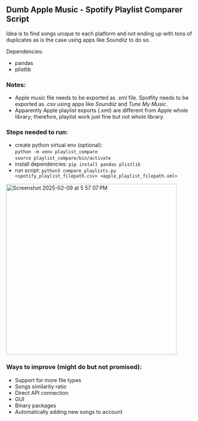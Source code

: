 ## Dumb Apple Music - Spotify Playlist Comparer Script
Idea is to find songs unique to each platform and not ending up with tons of duplicates as is the case using apps like _Soundiiz_ to do so.

Dependencies:
- pandas
- plistlib

### Notes:
- Apple music file needs to be exported as .xml file. Spotfity needs to be exported as .csv using apps like _Soundiiz_ and _Tune My Music_.
- Apparently Apple playlist exports (.xml) are different from Apple whole library; therefore, playlist work just fine but not whole library.

### Steps needed to run:
- create python virtual env (optional): <br>
`` python -m venv playlist_compare `` <br>
`` source playlist_compare/bin/activate `` <br>
- install dependencies:
`` pip install pandas plistlib ``
- run script:
`` python3 compare_playlists.py <spotify_playlist_filepath.csv> <apple_playlist_filepath.xml> `` <br>
<img width="458" alt="Screenshot 2025-02-09 at 5 57 07 PM" src="https://github.com/user-attachments/assets/97c6024f-c443-48a7-b83e-eab2d1fee8a4" />

### Ways to improve (might do but not promised):
- Support for more file types
- Songs similarity ratio
- Direct API connection
- GUI
- Binary packages
- Automatically adding new songs to account

